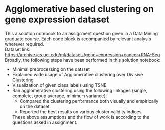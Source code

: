 #  Agglomerative based clustering on gene expression dataset
This a solution notebook to an assignment question given in a Data Mining graduate course. Each code block is accompanied by relevant analysis wherever required. </br>
Dataset link: https://archive.ics.uci.edu/ml/datasets/gene+expression+cancer+RNA-Seq </br>
Broadly, the following steps have been performed in this solution notebook:<ul>
<li> Minimal preprocessing on the dataset </li>
<li> Explained wide usage of Agglomerative clustering over Divisive Clustering </li>
<li> Visualization of given class labels using TSNE</li>
<li>  Ran agglomerative clustering using the following linkages {single, complete, group average, minimum variance}. 

<ul> <li> Compared the clustering performance both visually and
empirically on the dataset.   </li>
<li>Reported the best results on various cluster validity indices.</li>
</ul>
</li> 
These above assumptions and the flow of work is according to the questions asked in assignment.
